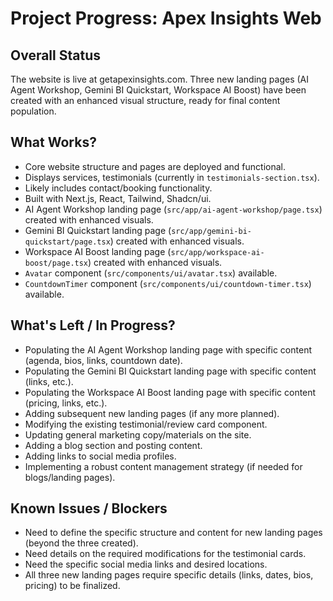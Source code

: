 # Project Progress: Apex Insights Web

## Overall Status

The website is live at getapexinsights.com. Three new landing pages (AI Agent Workshop, Gemini BI Quickstart, Workspace AI Boost) have been created with an enhanced visual structure, ready for final content population.

## What Works?

*   Core website structure and pages are deployed and functional.
*   Displays services, testimonials (currently in `testimonials-section.tsx`).
*   Likely includes contact/booking functionality.
*   Built with Next.js, React, Tailwind, Shadcn/ui.
*   AI Agent Workshop landing page (`src/app/ai-agent-workshop/page.tsx`) created with enhanced visuals.
*   Gemini BI Quickstart landing page (`src/app/gemini-bi-quickstart/page.tsx`) created with enhanced visuals.
*   Workspace AI Boost landing page (`src/app/workspace-ai-boost/page.tsx`) created with enhanced visuals.
*   `Avatar` component (`src/components/ui/avatar.tsx`) available.
*   `CountdownTimer` component (`src/components/ui/countdown-timer.tsx`) available.

## What's Left / In Progress?

*   Populating the AI Agent Workshop landing page with specific content (agenda, bios, links, countdown date).
*   Populating the Gemini BI Quickstart landing page with specific content (links, etc.).
*   Populating the Workspace AI Boost landing page with specific content (pricing, links, etc.).
*   Adding subsequent new landing pages (if any more planned).
*   Modifying the existing testimonial/review card component.
*   Updating general marketing copy/materials on the site.
*   Adding a blog section and posting content.
*   Adding links to social media profiles.
*   Implementing a robust content management strategy (if needed for blogs/landing pages).

## Known Issues / Blockers

*   Need to define the specific structure and content for new landing pages (beyond the three created).
*   Need details on the required modifications for the testimonial cards.
*   Need the specific social media links and desired locations.
*   All three new landing pages require specific details (links, dates, bios, pricing) to be finalized. 